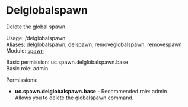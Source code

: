Delglobalspawn
====
Delete the global spawn.

Usage: /delglobalspawn<br>
Aliases: delglobalspawn, delspawn, removeglobalspawn, removespawn<br>
Module: [spawn](../modules/spawn.md)<br>

Basic permission: uc.spawn.delglobalspawn.base<br>
Basic role: admin<br>

Permissions: <br>
* **uc.spawn.delglobalspawn.base** - Recommended role: admin<br>Allows you to delete the globalspawn command.
